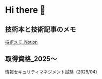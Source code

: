# Hi there 👋

## 技術本と技術記事のメモ

[技術メモ\_Notion](https://typical-bloom-2a1.notion.site/yykk99-27784c40a19e80d8a9dadf89aad99bd6)

## 取得資格\_2025〜

情報セキュリティマネジメント試験（2025/04）
